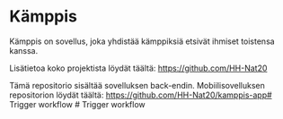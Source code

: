 # Kämppis

Kämppis on sovellus, joka yhdistää kämppiksiä etsivät ihmiset toistensa kanssa.

Lisätietoa koko projektista löydät täältä: https://github.com/HH-Nat20

Tämä repositorio sisältää sovelluksen back-endin. Mobiilisovelluksen repositorion löydät täältä: https://github.com/HH-Nat20/kamppis-app#   T r i g g e r   w o r k f l o w  
 #   T r i g g e r   w o r k f l o w  
 
